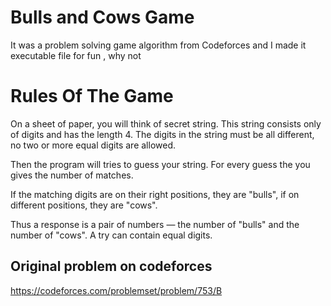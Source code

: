 # Bulls and Cows Game
It was a problem solving game algorithm from Codeforces and I made it executable file for fun , why not 

# Rules Of The Game
On a sheet of paper, you will think of secret string. This string consists only of digits and has the length 4.
The digits in the string must be all different, no two or more equal digits are allowed.

Then the program will tries to guess your string. 
For every guess the you gives the number of matches.

If the matching digits are on their right positions, they are "bulls",
if on different positions, they are "cows".

Thus a response is a pair of numbers — the number of "bulls" and the number of "cows". A try can contain equal digits.


## Original problem on codeforces
https://codeforces.com/problemset/problem/753/B


